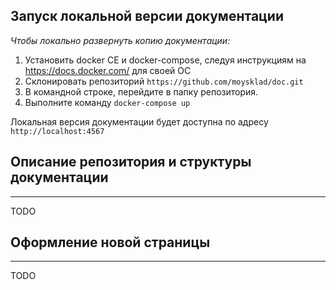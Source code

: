 Запуск локальной версии документации
------------

_Чтобы локально развернуть копию документации:_

1. Установить docker CE и docker-compose, следуя инструкциям на https://docs.docker.com/ для своей ОС
2. Склонировать репозиторий `https://github.com/moysklad/doc.git`
3. В командной строке, перейдите в папку репозитория.
4. Выполните команду `docker-compose up`

Локальная версия документации будет доступна по адресу `http://localhost:4567`

## Описание репозитория и структуры документации
------------
TODO

## Оформление новой страницы
------------
TODO
